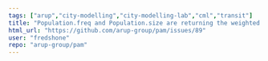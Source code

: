 ```yaml
---
tags: ["arup","city-modelling","city-modelling-lab","cml","transit"]
title: "Population.freq and Population.size are returning the weighted hh count not person count"
html_url: "https://github.com/arup-group/pam/issues/89"
user: "fredshone"
repo: "arup-group/pam"
---
```


